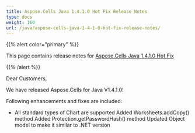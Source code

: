 ```yaml
---
title: Aspose.Cells Java 1.4.1.0 Hot Fix Release Notes
type: docs
weight: 160
url: /java/aspose-cells-java-1-4-1-0-hot-fix-release-notes/
---
```


{{% alert color="primary" %}} 

This page contains release notes for [Aspose.Cells Java 1.4.1.0 Hot Fix](https://downloads.aspose.com/cells/java/new-releases/aspose.cells-java-1.4.1.0-hot-fix/)

{{% /alert %}} 

Dear Customers,  

We have released Aspose.Cells for Java V1.4.1.0!    

Following enhancements and fixes are included: 

- All standard types of Chart are supported
  Added Worksheets.addCopy() method 
  Added Protection.getPasswordHash() method 
  Updated Object model to make it similar to .NET version 
